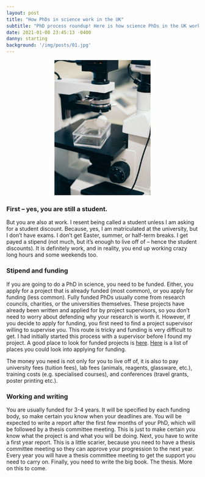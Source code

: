 ```yaml
---
layout: post
title: "How PhDs in science work in the UK"
subtitle: "PhD process roundup! Here is how science PhDs in the UK work."
date: 2021-01-08 23:45:13 -0400
danny: starting
background: '/img/posts/01.jpg'
---
```

<p align="center">
  <img width="50%" height="50%" src="/assets/img/microscope-stock1.jpg">
</p>


### First – yes, you are still a student.
But you are also at work. I resent being called a student unless I am asking for a student discount. Because, yes, I am matriculated at the university, but I don’t have exams. I don’t get Easter, summer, or half-term breaks. I get payed a stipend (not much, but it’s enough to live off of – hence the student discounts). It is definitely work, and in reality, you end up working crazy long hours and some weekends too.

### Stipend and funding
If you are going to do a PhD in science, you need to be funded. Either, you apply for a project that is already funded (most common), or you apply for funding (less common). Fully funded PhDs usually come from research councils, charities, or the universities themselves. These projects have already been written and applied for by project supervisors, so you don’t need to worry about defending why your research is worth it. However, if you decide to apply for funding, you first need to find a project supervisor willing to supervise you. This route is tricky and funding is very difficult to get. I had initially started this process with a supervisor before I found my project. A good place to look for funded projects is [here](https://www.findaphd.com/).  [Here](https://onedrive.live.com/redir?resid=81F54757B68D4460!9396&authkey=!AEl_10zjO-Jslhg&ithint=file%2cxlsx) is a list of places you could look into applying for funding.

The money you need is not only for you to live off of, it is also to pay university fees (tuition fees), lab fees (animals, reagents, glassware, etc.), training costs (e.g. specialised courses), and conferences (travel grants, poster printing etc.).

### Working and writing
You are usually funded for 3-4 years. It will be specified by each funding body, so make certain you know when your deadlines are. You will be expected to write a report after the first few months of your PhD, which will be followed by a thesis committee meeting. This is just to make certain you know what the project is and what you will be doing. Next, you have to write a first year report. This is a little scarier, because you need to have a thesis committee meeting so they can approve your progression to the next year. Every year you will have a thesis committee meeting to get the support you need to carry on. Finally, you need to write the big book. The thesis. More on this to come.
